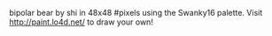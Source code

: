 bipolar bear by shi in 48x48 #pixels using the Swanky16 palette. Visit http://paint.lo4d.net/ to draw your own! 